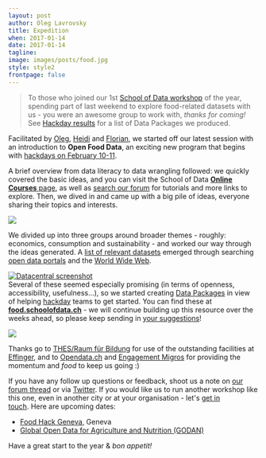 ```yaml
---
layout: post
author: Oleg Lavrovsky
title: Expedition
when: 2017-01-14
date: 2017-01-14
tagline:
image: images/posts/food.jpg
style: style2
frontpage: false
---
```


> To those who joined our 1st [School of Data workshop](https://forum.schoolofdata.ch/t/14-1-food-data-expedition/175/1) of the year, spending part of last weekend to explore food-related datasets with us - you were an awesome group to work with, _thanks for coming!_ See [Hackday results](https://hack.opendata.ch/event/6) for a list of Data Packages we produced.

Facilitated by [Oleg](https://forum.schoolofdata.ch/users/oleg), [Heidi](https://forum.schoolofdata.ch/users/heidi) and [Florian](https://forum.schoolofdata.ch/users/florianwieser), we started off our latest session with an introduction to **Open Food Data**, an exciting new program that begins with [hackdays on February 10-11](http://food.opendata.ch).

A brief overview from data literacy to data wrangling followed: we quickly covered the basic ideas, and you can visit the School of Data [**Online Courses** page](http://schoolofdata.org/courses/), as well as [search our forum](https://forum.schoolofdata.ch/c/icanhasdata) for tutorials and more links to explore. Then, we dived in and came up with a big pile of ideas, everyone sharing their topics and interests.

![](https://forum.schoolofdata.ch/uploads/default/optimized/1X/9d83d03ea9a841dc818090b81c44bfc67b51864e_1_666x500.jpg)

We divided up into three groups around broader themes - roughly: economics, consumption and sustainability - and worked our way through the ideas generated. A [list of relevant datasets](https://docs.google.com/spreadsheets/d/1W27W3vuD5mj1CDWbGJhjECabRbsqVzt_8EhPJV1l5b0/pubhtml#) emerged through searching [open data portals](http://opendata.swiss) and the [World Wide Web](https://duckduckgo.com/?q=food+data+filetype%253Axls&ia=web).  

[![Datacentral screenshot](https://discourse.soda.camp/uploads/default/original/1X/3590c07495ca0ac94761a880f0518d17252c0275.jpg)](http://food.schoolofdata.ch/)  
Several of these seemed especially promising (in terms of openness, accessibility, usefulness...), so we started creating [Data Packages](http://food.schoolofdata.ch/about/) in view of helping [hackday](http://food.opendata.ch) teams to get started. You can find these at [**food.schoolofdata.ch**](http://food.schoolofdata.ch) - we will continue building up this resource over the weeks ahead, so please keep sending in [your suggestions](https://goo.gl/forms/J5nHDCBvu3VGmonE3)!

![](https://forum.schoolofdata.ch/uploads/default/optimized/1X/a3b6d9987e1b96de58a994179e8681b49a9eba7c_1_690x495.jpg)

Thanks go to [THES/Raum für Bildung](http://www.thes-effinger.ch/) for use of the outstanding facilities at [Effinger](http://effinger.ch), and to [Opendata.ch](http://Opendata.ch) and [Engagement Migros](http://engagement.ch/) for providing the momentum and _food_ to keep us going :)

If you have any follow up questions or feedback, shoot us a note on [our forum thread](http://forum.schoolofdata.ch) or via [Twitter](http://twitter.com/schoolofdata_ch). If you would like us to run another workshop like this one, even in another city or at your organisation - let's [get in touch](http://schoolofdata.ch). Here are upcoming dates:

*   [Food Hack Geneva](https://www.foodhack.ch/), Geneva
*   [Global Open Data for Agriculture and Nutrition (GODAN)](http://www.godan.info/news/godan-data-ecosystem-wg-decides-future-actions-plans)


Have a great start to the year & _bon appetit!_
